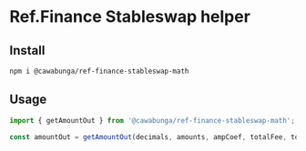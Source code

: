 # Ref.Finance Stableswap helper

## Install
```bash
npm i @cawabunga/ref-finance-stableswap-math
```

## Usage
```javascript
import { getAmountOut } from '@cawabunga/ref-finance-stableswap-math';

const amountOut = getAmountOut(decimals, amounts, ampCoef, totalFee, tokenInIndex, tokenOutIndex, amountIn);
```
